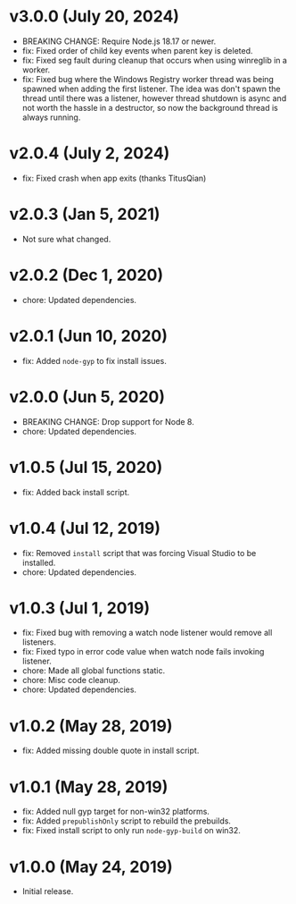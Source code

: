 # v3.0.0 (July 20, 2024)

 * BREAKING CHANGE: Require Node.js 18.17 or newer.
 * fix: Fixed order of child key events when parent key is deleted.
 * fix: Fixed seg fault during cleanup that occurs when using winreglib in a
   worker.
 * fix: Fixed bug where the Windows Registry worker thread was being spawned
   when adding the first listener. The idea was don't spawn the thread until
   there was a listener, however thread shutdown is async and not worth the
   hassle in a destructor, so now the background thread is always running.

# v2.0.4 (July 2, 2024)

 * fix: Fixed crash when app exits (thanks TitusQian)

# v2.0.3 (Jan 5, 2021)

 * Not sure what changed.

# v2.0.2 (Dec 1, 2020)

 * chore: Updated dependencies.

# v2.0.1 (Jun 10, 2020)

 * fix: Added `node-gyp` to fix install issues.

# v2.0.0 (Jun 5, 2020)

 * BREAKING CHANGE: Drop support for Node 8.
 * chore: Updated dependencies.

# v1.0.5 (Jul 15, 2020)

 * fix: Added back install script.

# v1.0.4 (Jul 12, 2019)

 * fix: Removed `install` script that was forcing Visual Studio to be installed.
 * chore: Updated dependencies.

# v1.0.3 (Jul 1, 2019)

 * fix: Fixed bug with removing a watch node listener would remove all listeners.
 * fix: Fixed typo in error code value when watch node fails invoking listener.
 * chore: Made all global functions static.
 * chore: Misc code cleanup.
 * chore: Updated dependencies.

# v1.0.2 (May 28, 2019)

 * fix: Added missing double quote in install script.

# v1.0.1 (May 28, 2019)

 * fix: Added null gyp target for non-win32 platforms.
 * fix: Added `prepublishOnly` script to rebuild the prebuilds.
 * fix: Fixed install script to only run `node-gyp-build` on win32.

# v1.0.0 (May 24, 2019)

 - Initial release.
